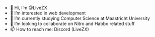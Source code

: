 - 👋 Hi, I’m @LiveZX
- 👀 I’m interested in web development
- 🌱 I’m currently studying Computer Science at Maastricht University
- 💞️ I’m looking to collaborate on Nitro and Habbo related stuff
- 📫 How to reach me: Discord (LiveZX)

<!---
LiveZX/LiveZX is a ✨ special ✨ repository because its `README.md` (this file) appears on your GitHub profile.
You can click the Preview link to take a look at your changes.
--->
